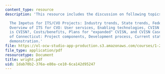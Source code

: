 ```yaml
---
content_type: resource
description: 'This resource includes the discussion on following topics:

  The Impetus for ITS/CVO Projects: Industry trends, State trends, Federal perspective,
  Overview of ITS for CVO: User services, Enabling technologies, CVISN Overview: What
  is CVISN?, Costs/benefits, Plans for "expanded" CVISN, and CVISN Case Study ? State
  of Connecticut: Project components, Development process, Current status, System
  demonstration.'
file: https://ol-ocw-studio-app-production.s3.amazonaws.com/courses/1-212j-an-introduction-to-intelligent-transportation-systems-spring-2005/1dab70b2376ae80ace106ca142d95247_wright.pdf
file_type: application/pdf
resourcetype: Document
title: wright.pdf
uid: 1dab70b2-376a-e80a-ce10-6ca142d95247
---
```

